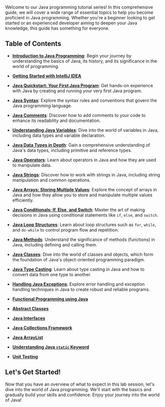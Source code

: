 Welcome to our Java programming tutorial series! In this comprehensive guide, we will cover a wide range of essential topics to help you become proficient in Java programming. Whether you're a beginner looking to get started or an experienced developer aiming to deepen your Java knowledge, this guide has something for everyone.

## Table of Contents


* [**Introduction to Java Programming**](./Introduction-to-Java-Programming): Begin your journey by understanding the basics of Java, its history, and its significance in the world of programming.

* [**Getting Started with IntelliJ IDEA**](./Getting-Started-with-IntelliJ-IDEA)
    
* [**Java Quickstart: Your First Java Program**](./Java-Quickstart:-Your-First-Java-Program): Get hands-on experience with Java by creating and running your very first Java program.
    
* [**Java Syntax**](./Java-Syntax): Explore the syntax rules and conventions that govern the Java programming language.

* [**Java Comments**](./Java-Comments): Discover how to add comments to your code to enhance its readability and documentation.
     
* [**Understanding Java Variables**](./Understanding-Java-Variables): Dive into the world of variables in Java, including data types and variable declaration.
    
* [**Java Data Types in Depth**](./Exploring-Java-Data-Types-in-Depth): Gain a comprehensive understanding of Java's data types, including primitive and reference types.
     
* [**Java Operators**](./Java-Operators): Learn about operators in Java and how they are used to manipulate data.
     
* [**Java Strings**](./Java-Strings): Discover how to work with strings in Java, including string manipulation and common operations.
     
* [**Java Arrays: Storing Multiple Values**](./Java-Arrays:-Storing-Multiple-Values): Explore the concept of arrays in Java and how they allow you to store and manipulate multiple values efficiently.
     
* [**Java Conditionals: If, Else, and Switch**](./Conditionals-in-Java:-If,-Else,-and-Switch): Master the art of making decisions in Java using conditional statements like `if`, `else`, and `switch`.
     
* [**Java Loop Structures**](./Java-Loop-Structures): Learn about loop structures such as `for`, `while`, and `do-while` to control program flow and repetition.
     
* [**Java Methods**](./Java-Methods): Understand the significance of methods (functions) in Java, including defining and calling them.
     
* [**Java Classes**](./Java-Classes): Dive into the world of classes and objects, which form the foundation of Java's object-oriented programming paradigm.
          
* [**Java Type Casting**](./Java-Type-Casting): Learn about type casting in Java and how to convert data from one type to another.
     
* [**Handling Java Exceptions**](./Handling-Java-Exceptions): Explore error handling and exception handling techniques in Java to create robust and reliable programs.

* [**Functional Programming using Java**](./Functional-Programming-using-Java#lambda-expressions)

* [**Abstract Classes**](./Abstract-Classes)

* [**Java Interfaces**](./Java-Interfaces)

* [**Java Collections Framework**](./Java-Collections-Framework)

* [**Java ArrayList**](./Java-ArrayList)

* [**Understanding Java `static` Keyword**](./Understanding-Java-%60static%60-Keyword)

* [**Unit Testing**](./Working-with-JUnit-in-IntelliJ-IDEA)

## Let's Get Started!

Now that you have an overview of what to expect in this lab session, let's dive into the world of Java programming. We'll start with the basics and gradually build your skills and confidence. Enjoy your journey into the world of Java!